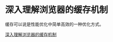 # 深入理解浏览器的缓存机制

缓存可以说是性能优化中简单高效的一种优化方式。



[深入理解浏览器的缓存机制](https://github.com/ljianshu/Blog/issues/23)